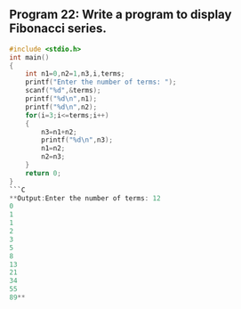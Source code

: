 ## Program 22: Write a program to display Fibonacci series.
```C
#include <stdio.h>
int main()
{
    int n1=0,n2=1,n3,i,terms;
    printf("Enter the number of terms: ");
    scanf("%d",&terms);
    printf("%d\n",n1);
    printf("%d\n",n2);
    for(i=3;i<=terms;i++)
    {
        n3=n1+n2;
        printf("%d\n",n3);
        n1=n2;
        n2=n3;
    }
    return 0;
}
```C
**Output:Enter the number of terms: 12
0
1
1
2
3
5
8
13
21
34
55
89**
